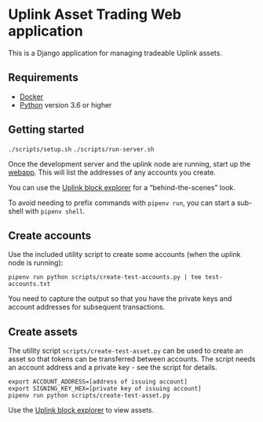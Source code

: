 # Uplink Asset Trading Web application

This is a Django application for managing tradeable Uplink assets.

## Requirements

* [Docker](https://www.docker.com/)
* [Python](https://www.python.org/) version 3.6 or higher

## Getting started

`./scripts/setup.sh`
`./scripts/run-server.sh`

Once the development server and the uplink node are running, start up the
[webapp](http://localhost:8888/accounts). This will list the addresses of
any accounts you create.

You can use the [Uplink block explorer](http://localhost:8000/accounts/) for
a “behind-the-scenes” look.

To avoid needing to prefix commands with `pipenv run`, you can start a
sub-shell with `pipenv shell`.

## Create accounts

Use the included utility script to create some accounts (when the uplink
node is running):

`pipenv run python scripts/create-test-accounts.py | tee test-accounts.txt`

You need to capture the output so that you have the private keys and account
addresses for subsequent transactions.

## Create assets

The utility script `scripts/create-test-asset.py` can be used to create an
asset so that tokens can be transferred between accounts. The script needs
an account address and a private key - see the script for details.

```
export ACCOUNT_ADDRESS=[address of issuing account]
export SIGNING_KEY_HEX=[private key of issuing account]
pipenv run python scripts/create-test-asset.py
```

Use the [Uplink block explorer](http://localhost:8000/assets/) to view
assets.

